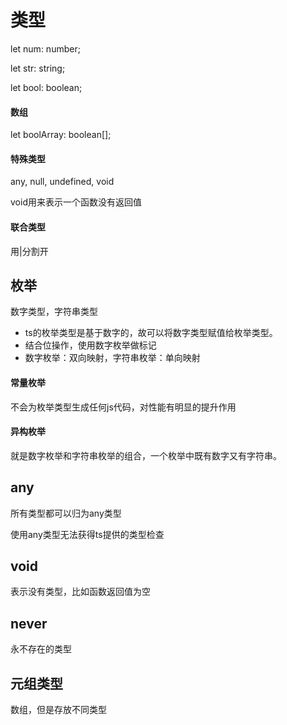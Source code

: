 # 类型

let num: number;

let str: string;

let bool: boolean;

#### 数组

let boolArray: boolean[];



#### 特殊类型

any, null, undefined, void

void用来表示一个函数没有返回值



#### 联合类型

用|分割开





## 枚举

数字类型，字符串类型

- ts的枚举类型是基于数字的，故可以将数字类型赋值给枚举类型。
- 结合位操作，使用数字枚举做标记
- 数字枚举：双向映射，字符串枚举：单向映射

#### 常量枚举

不会为枚举类型生成任何js代码，对性能有明显的提升作用

#### 异构枚举

就是数字枚举和字符串枚举的组合，一个枚举中既有数字又有字符串。



## any

所有类型都可以归为any类型

使用any类型无法获得ts提供的类型检查



## void

表示没有类型，比如函数返回值为空



## never

永不存在的类型



## 元组类型

数组，但是存放不同类型